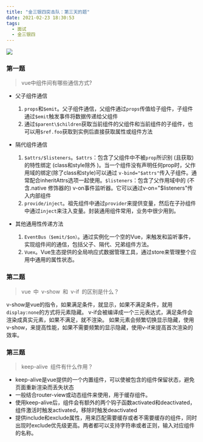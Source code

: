 ```yaml
---
title: "金三银四突击队：第三天的题"
date: 2021-02-23 18:30:53
tags:
  - 面试
  - 金三银四
---
```


<!--banner-pic|sticker|content-img|content-img-half-->
<img class="banner-pic" src="http://oss.slybootslion.com/blog/Konachan.com - 323048 sample.jpg?x-oss-process=image/auto-orient,1/quality,q_80/watermark,text_c2x5Ym9vdHNsaW9u,color_ffffff,size_40,shadow_70,t_74,x_10,y_10"/>

### 第一题

> vue中组件间有哪些通信方式?

- 父子组件通信
  1. `props`和`$emit`。父子组件通信，父组件通过`props`传值给子组件，子组件通过`$emit`触发事件将数据传递给父组件
  2. 通过`$parent\$children`获取当前组件的父组件和当前组件的子组件，也可以用`$ref.foo`获取到实例后直接获取属性或组件方法
  
- 隔代组件通信
  1. `$attrs/$listeners`。`$attrs`：包含了父组件中不被`prop`所识别 (且获取) 的特性绑定 (class和style除外 )。当一个组件没有声明任何prop时，父作用域的绑定(除了class和style)可以通过 `v-bind="$attrs"`传入子组件。通常配合inheritAttrs选项一起使用。`$listeners`：包含了父作用域中的 (不含.native 修饰器的) v-on事件监听器。它可以通过v-on="$listeners"传入内部组件
  2. `provide/inject`。祖先组件中通过`provider`来提供变量，然后在子孙组件中通过`inject`来注入变量。封装通用组件常用，业务中很少用到。
  
- 其他通用性传递方法
  1. `EventBus（$emit/$on）`。通过实例化一个空的Vue，来触发和监听事件，实现组件间的通信，包括父子、隔代、兄弟组件方法。
  2. `Vuex`。Vue生态提供的全局响应式数据管理工具，通过store来管理整个应用中通用的属性状态。

### 第二题

> vue 中 v-show 和 v-if 的区别是什么？

v-show是vue的指令，如果满足条件，就显示，如果不满足条件，就用`display:none`的方式将元素隐藏。
v-if会被编译成一个三元表达式，满足条件会渲染成真实元素，如果不满足，就不渲染。
如果元素会频繁切换显示隐藏，使用v-show，来提高性能，如果不需要频繁的显示隐藏，使用v-if来提高首次渲染的效率。

### 第三题

> keep-alive 组件有什么作用？

- keep-alive是vue提供的一个内置组件，可以使被包含的组件保留状态，避免页面重新渲染而丢失状态
- 一般结合router-view或动态组件来使用，用于缓存组件。
- 使用keep-alive后，组件会有额外的两个钩子函数activated和deactivated，组件激活时触发activated，移除时触发deactivated
- 提供include和exclude属性，用来匹配需要缓存或者不需要缓存的组件，同时出现时exclude优先级更高。两者都可以支持字符串或者正则，输入对应组件的名称。
